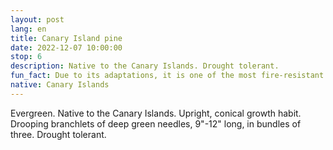 ```yaml
---
layout: post
lang: en
title: Canary Island pine
date: 2022-12-07 10:00:00
stop: 6
description: Native to the Canary Islands. Drought tolerant.
fun_fact: Due to its adaptations, it is one of the most fire-resistant conifers in the world
native: Canary Islands
---
```

Evergreen. Native to the Canary Islands. Upright, conical growth habit. Drooping branchlets of deep green needles, 9"-12" long, in bundles of three. Drought tolerant.
